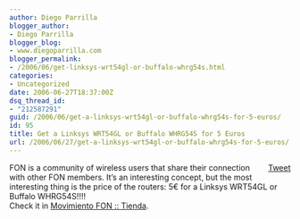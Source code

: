 ```yaml
---
author: Diego Parrilla
blogger_author:
- Diego Parrilla
blogger_blog:
- www.diegoparrilla.com
blogger_permalink:
- /2006/06/get-linksys-wrt54gl-or-buffalo-whrg54s.html
categories:
- Uncategorized
date: 2006-06-27T18:37:00Z
dsq_thread_id:
- "212587291"
guid: /2006/06/get-a-linksys-wrt54gl-or-buffalo-whrg54s-for-5-euros/
id: 95
title: Get a Linksys WRT54GL or Buffalo WHRG54S for 5 Euros
url: /2006/06/27/get-a-linksys-wrt54gl-or-buffalo-whrg54s-for-5-euros/
---
```


<div style="float: right; margin-left: 10px;">
  <a href="https://twitter.com/share" class="twitter-share-button" data-via="nubeblog" data-count="vertical" data-url="/2006/06/27/get-a-linksys-wrt54gl-or-buffalo-whrg54s-for-5-euros/">Tweet</a>
</div>

FON is a community of wireless users that share their connection with other FON members. It&#8217;s an interesting concept, but the most interesting thing is the price of the routers: 5€ for a Linksys WRT54GL or Buffalo WHRG54S!!!!  
Check it in [Movimiento FON :: Tienda](http://es.fon.com/shop-eu/product_info.php?products_id=28).
